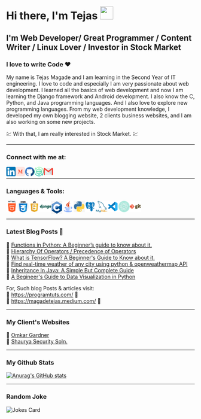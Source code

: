 # Hi there, I'm Tejas <img height="35px" width="35px" src="https://camo.githubusercontent.com/e8e7b06ecf583bc040eb60e44eb5b8e0ecc5421320a92929ce21522dbc34c891/68747470733a2f2f6d656469612e67697068792e636f6d2f6d656469612f6876524a434c467a6361737252346961377a2f67697068792e676966">
## I'm Web Developer/ Great Programmer / Content Writer / Linux Lover / Investor in Stock Market
### I love to write Code ❤️

My name is Tejas Magade and I am learning in the Second Year of IT engineering. I love to code and especially I am very passionate about web development. I learned all the basics of web development and now I am learning the Django framework and Android development. I also know the C, Python, and Java programming languages. And I also love to explore new programming languages.
From my web development knowledge, I developed my own blogging website, 2 clients business websites, and I am also working on some new projects.

:chart: With that, I am really interested in Stock Market. :chart:
<hr />

### Connect with me at:
<a href="https://www.linkedin.com/in/thetejasmagade/"><img align="left" width="25px" src="icons/linkedin.png" /></a>
<a href="https://magadetejas.medium.com/"><img align="left" width="25px" src="icons/medium.png" /></a>
<a href="https://github.com/thetejasmagade"><img align="left" width="25px" src="icons/github.png" /></a>
<a href="https://programtuts.com/"><img align="left" width="25px" src="icons/website.png" /></a>
<a href="mailto:magadetejas5@gmail.com"><img align="left" width="25px" src="icons/gmail.png" /></a>
<br>
<hr>

### Languages & Tools:
<p>
<img align="left" width="30px" src="icons/html-5.png" />
<img align="left" width="30px" src="icons/css.png" />
<img align="left" width="30px" src="icons/javascript.png" />
<img align="left" width="30px" src="icons/django.png" />
<img align="left" width="30px" src="icons/c.jpg" />
<img align="left" width="30px" src="icons/java.png" />
<img align="left" width="30px" src="icons/python.jpg" />
<img align="left" width="30px" src="icons/postgressql.png" />
<img align="left" width="30px" src="icons/mysql.png" />
<img align="left" width="30px" src="icons/vscode.png" />
<img align="left" width="30px" src="icons/atom.png" />
<img align="left" width="30px" src="icons/git.png" />
</p>
<br />
<br />
<hr>

### Latest Blog Posts :closed_book:
:link: <a href="https://magadetejas.medium.com/functions-in-python-a-beginners-guide-to-know-about-it-3b4271701f76">Functions in Python: A Beginner’s guide to know about it.</a><br>
:link: <a href="https://programtuts.com/c-programming/hierarchy-of-operators/hierarchy-of-operators.php">Hierarchy Of Operators / Precedence of Operators</a><br>
:link: <a href="https://programtuts.com/tensorflow/what_is_tensorflow/what_is_tensorflow.php">What is TensorFlow? A Beginner's Guide to Know about it.</a><br>
:link: <a href="https://programtuts.com/python/weather-info/weather-info.php">Find real-time weather of any city using python & openweathermap API</a><br>
:link: <a href="https://programtuts.com/java/inheritance/inheritance-in-java.php">Inheritance In Java: A Simple But Complete Guide </a><br>
:link: <a href="https://programtuts.com/python/data-visualization/data-visualization-in-python.php">A Begineer's Guide to Data Visualization in Python</a><br>

For, Such blog Posts & articles visit:<br>
:link: <a href="https://programtuts.com/">https://programtuts.com/</a> :link:<br>
:link: <a href="https://magadetejas.medium.com/">https://magadetejas.medium.com/</a> :link:
<br>
<hr>

### My Client's Websites
:link: <a href="https://bit.ly/2RVUKC3">Omkar Gardner</a><br>
:link: <a href="https://shaurya-security.web.app/">Shaurya Security Soln.</a>
<br>
<hr>

### My Github Stats
[![Anurag's GitHub stats](https://github-readme-stats.vercel.app/api?username=thetejasmagade&theme=radical)](https://github.com/anuraghazra/github-readme-stats)
<br>
<hr>

### Random Joke
<img src="https://readme-jokes.vercel.app/api" alt="Jokes Card" />

